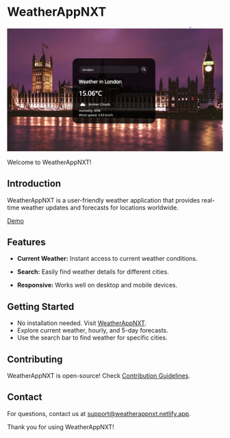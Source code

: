 # WeatherAppNXT

![WeatherAppNXT Demo](london.png)

Welcome to WeatherAppNXT!

## Introduction

WeatherAppNXT is a user-friendly weather application that provides real-time weather updates and forecasts for locations worldwide.

[Demo](https://weatherappnxt.netlify.app/)


## Features

- **Current Weather:** Instant access to current weather conditions.

- **Search:** Easily find weather details for different cities.
- **Responsive:** Works well on desktop and mobile devices.

## Getting Started

- No installation needed. Visit [WeatherAppNXT](https://weatherappnxt.netlify.app).
- Explore current weather, hourly, and 5-day forecasts.
- Use the search bar to find weather for specific cities.


## Contributing

WeatherAppNXT is open-source! Check [Contribution Guidelines](CONTRIBUTING.md).


## Contact

For questions, contact us at support@weatherappnxt.netlify.app.

Thank you for using WeatherAppNXT!
